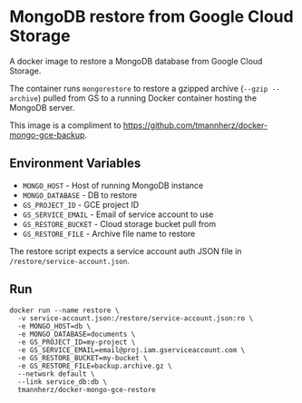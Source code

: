 # MongoDB restore from Google Cloud Storage

A docker image to restore a MongoDB database from Google Cloud Storage.

The container runs `mongorestore` to restore a gzipped archive (`--gzip --archive`) pulled from GS to a running Docker container hosting the MongoDB server.

This image is a compliment to https://github.com/tmannherz/docker-mongo-gce-backup.

## Environment Variables

* `MONGO_HOST` - Host of running MongoDB instance
* `MONGO_DATABASE` - DB to restore
* `GS_PROJECT_ID` - GCE project ID
* `GS_SERVICE_EMAIL` - Email of service account to use
* `GS_RESTORE_BUCKET` - Cloud storage bucket pull from
* `GS_RESTORE_FILE` - Archive file name to restore

The restore script expects a service account auth JSON file in `/restore/service-account.json`.

## Run

```
docker run --name restore \
  -v service-account.json:/restore/service-account.json:ro \
  -e MONGO_HOST=db \
  -e MONGO_DATABASE=documents \
  -e GS_PROJECT_ID=my-project \
  -e GS_SERVICE_EMAIL=email@proj.iam.gserviceaccount.com \
  -e GS_RESTORE_BUCKET=my-bucket \
  -e GS_RESTORE_FILE=backup.archive.gz \
  --network default \
  --link service_db:db \
  tmannherz/docker-mongo-gce-restore
```